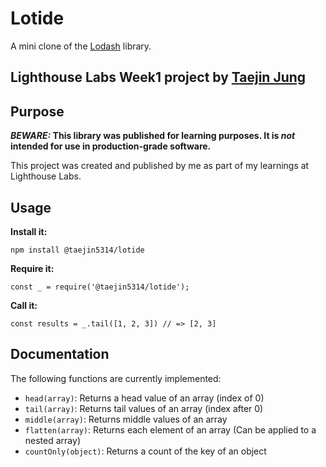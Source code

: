 # Lotide

A mini clone of the [Lodash](https://lodash.com) library.

## Lighthouse Labs Week1 project by [Taejin Jung](https://github.com/taejin5314)

## Purpose

**_BEWARE:_ This library was published for learning purposes. It is _not_ intended for use in production-grade software.**

This project was created and published by me as part of my learnings at Lighthouse Labs. 

## Usage

**Install it:**

`npm install @taejin5314/lotide`

**Require it:**

`const _ = require('@taejin5314/lotide');`

**Call it:**

`const results = _.tail([1, 2, 3]) // => [2, 3]`

## Documentation

The following functions are currently implemented:

* `head(array)`: Returns a head value of an array (index of 0)
* `tail(array)`: Returns tail values of an array (index after 0)
* `middle(array)`: Returns middle values of an array
* `flatten(array)`: Returns each element of an array (Can be applied to a nested array)
* `countOnly(object)`: Returns a count of the key of an object
